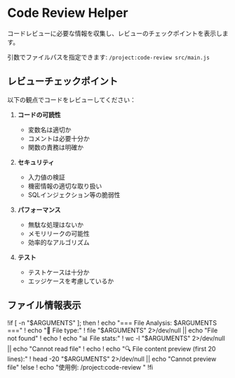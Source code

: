 # Code Review Helper

コードレビューに必要な情報を収集し、レビューのチェックポイントを表示します。

引数でファイルパスを指定できます: `/project:code-review src/main.js`

## レビューチェックポイント

以下の観点でコードをレビューしてください：

1. **コードの可読性**
   - 変数名は適切か
   - コメントは必要十分か
   - 関数の責務は明確か

2. **セキュリティ**
   - 入力値の検証
   - 機密情報の適切な取り扱い
   - SQLインジェクション等の脆弱性

3. **パフォーマンス**
   - 無駄な処理はないか
   - メモリリークの可能性
   - 効率的なアルゴリズム

4. **テスト**
   - テストケースは十分か
   - エッジケースを考慮しているか

## ファイル情報表示

!if [ -n "$ARGUMENTS" ]; then
!  echo "=== File Analysis: $ARGUMENTS ==="
!  echo "📄 File type:"
!  file "$ARGUMENTS" 2>/dev/null || echo "File not found"
!  echo
!  echo "📊 File stats:"
!  wc -l "$ARGUMENTS" 2>/dev/null || echo "Cannot read file"
!  echo
!  echo "🔍 File content preview (first 20 lines):"
!  head -20 "$ARGUMENTS" 2>/dev/null || echo "Cannot preview file"
!else
!  echo "使用例: /project:code-review <filepath>"
!fi